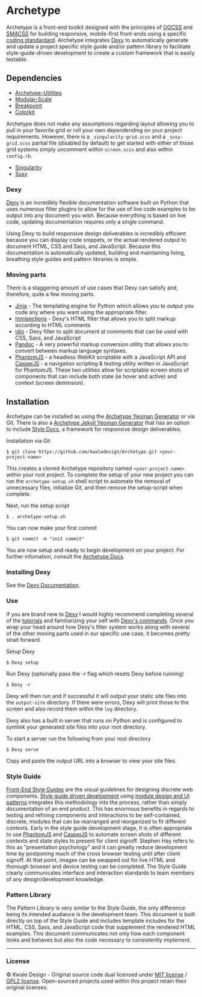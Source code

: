 Archetype
=========
Archetype is a front-end toolkit designed with the principles of [OOCSS](https://github.com/stubbornella/oocss) and [SMACSS](http://smacss.com) for building responsive, mobile-first front-ends using a specific [coding standardard](https://github.com/kwaledesign/Coding-Standards). Archetype integrates [Dexy](http://dexy.it) to automatically generate and update a project specific style guide and/or pattern library to facilitate style-guide-driven development to create a custom framework that is easily testable.

## Dependencies
  * [Archetype-Utilities](https://github.com/kwaledesign/Archetype-Utilities)
  * [Modular-Scale](https://github.com/Team-Sass/modular-scale)
  * [Breakpoint](https://github.com/Team-Sass/breakpoint)
  * [Colorkit](https://github.com/kwaledesign/Colorkit)

Archetype does not make any assumptions regarding layout allowing you to pull in your favorite grid or roll your own dependending on your project requirements.  However, there is a `_singularity-grid.scss` and a `_susy-grid.scss` partial file (disabled by default) to get started with either of those grid systems simply uncomment within `screen.scss` and also within `config.rb`.

  * [Singularity](https://github.com/Team-Sass/Singularity)
  * [Susy](http://susy.oddbird.net)

### Dexy
[Dexy](www.dexy.it) is an incredibly flexible documentation software built on Python that uses numerous filter plugins to allow for the use of live code examples to be output into any document you wish. Because everything is based on live code, updating documentation requires only a single command.  

Using Dexy to build responsive design deliverables is incredibly efficient because you can display code snippets, or the actual rendered output to document HTML, CSS and Sass, and JavaScript. Because this documentation is automatically updated, building and maintaining living, breathing style guides and pattern libraries is simple.

### Moving parts
There is a staggering amount of use cases that Dexy can satisfy and, therefore, quite a few moving parts. 

  * [Jinja](http://jinja.pocoo.org/) - The templating engine for Python which
    allows you to output you code any where you want using the appropriate
    filter.
  * [htmlsections](http://www.dexy.it/filters/Htmlsections.html) - Dexy's HTML
    filter that allows you to split markup according to HTML comments
  * [idio](http://www.dexy.it/filters/Idio.html) - Dexy filter to split
    document at comments that can be used with CSS, Sass, and JavaScript
  * [Pandoc](http://johnmacfarlane.net/pandoc/) - A very powerful markup 
    conversion utility that allows you to convert between markup language
    syntaxes.
  * [PhantomJS](http://phantomjs.org/) - a headless WebKit scriptable with
    a JavaScript API and [CasperJS](http://casperjs.org/) - a navigation
    scripting & testing utility written in JavaScript for PhantomJS. These two
    utilities allow for scriptable screen shots of components that can include
    both state (ie hover and active) and context (screen deminsion).

## Installation
Archetype can be installed as using the [Archetype Yeoman Generator](https://github.com/kwaledesign/generator-archetype) or via Git. There is also a [Archetype Jekyll Yeoman Generator](https://github.com/kwaledesign/generator-archetype-jekyll) that has an option to include [Style Docs](https://github.com/kwaledesign/Style-Docs), a framework for responsive design deliverables.

Installation via Git

```
$ git clone https://github.com/kwaledesign/Archetype.git <your-project-name>

```
This creates a cloned Archetype repository named `<your-project-name>` within your root
project. To complete the setup of your new project you can run the
`archetype-setup.sh` shell script to automate the removal of unnecessary files,
initialize Git, and then remove the setup-script when complete.

Next, run the setup script

```
$ . archetype-setup.sh
```

You can now make your first commit

```
$ git commit -m "init commit"
```

You are now setup and ready to begin development on your project. For further
infomation, consult the [Archetype
Docs](http://kwaledesign.github.io/Archetype/).

### Installing Dexy
See the [Dexy Documentation](http://dexy.it).

### Use
If you are brand new to [Dexy](www.dexy.it) I would highly recommend completing several of the [tutorials](http://www.dexy.it/guide/getting-started.html) and familiarizing your self with [Dexy's commands](http://www.dexy.it/guide/command-line-interface.html). Once you wrap your head around how Dexy's filter system works along with several of the other moving parts used in our specific use case, it becomes pretty strait forward.

Setup Dexy

```
$ Dexy setup
```

Run Dexy (optionally pass the -r flag which resets Dexy before running)

```
$ Dexy -r
```

Dexy will then run and if successful it will output your static site files into the `output-site` directory. If there were errors, Dexy will print those to the screen and also record them within the `log` directory.

Dexy also has a built in server that runs on Python and is configured to symlink your generated site files into your root directory.

To start a server run the following from your root directory

```
$ Dexy serve
```
Copy and paste the output URL into a browser to view your site files.

### Style Guide
[Front-End Style Guides](http://24ways.org/2011/front-end-style-guides/) are the visual guidelines for designing discrete web components. [Style guide driven development](https://speakerdeck.com/jina/style-guide-driven-ui-design-with-sass) using [module design and UI patterns](https://speakerdeck.com/anotheruiguy/module-design-ui-dev-patterns) integrates this methodology into the process, rather than simply documentation of an end product. This has enormous benefits in regards to testing and refining components and interactions to be self-contained, discrete, modules that can be rearranged and reorganized to fit different contexts. Early in the style guide development stage, it is often appropriate to use [PhantomJS](http://phantomjs.org/) and [CasperJS](http://casperjs.org/) to automate screen shots of different contexts and state styles to present for client signoff. Stephen Hay refers to this as "presentation psychology" and it can greatly reduce development time by postponing much of the cross browser testing until after client signoff. At that point, images can be swapped out for live HTML and thorough browser and device testing can be completed. The Style Guide clearly communicates interface and interaction standards to team members of any design/development knowledge.

### Pattern Library
The Pattern Library is very similar to the Style Guide, the only difference being its intended audiance is the development team.  This document is built directly on top of the Style Guide and includes template includes for the HTML, CSS, Sass, and JavaScript code that supplement the rendered HTML examples. This document communicates not only how each component looks and behaves but also the code necessary to consistently implement.

<hr>

### License
© Kwale Design - Original source code dual licensed under [MIT license](http://www.opensource.org/licenses/mit-license.php) / [GPL2 license](http://www.gnu.org/licenses/gpl-2.0.html). Open-sourced projects used within this project retain their original licenses.


